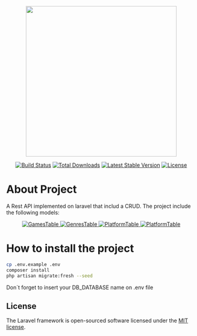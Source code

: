 <p align="center"><a href="https://laravel.com" target="_blank"><img src="https://raw.githubusercontent.com/laravel/art/master/logo-lockup/5%20SVG/2%20CMYK/1%20Full%20Color/laravel-logolockup-cmyk-red.svg" width="400"></a></p>

<p align="center">
<a href="https://travis-ci.org/laravel/framework"><img src="https://travis-ci.org/laravel/framework.svg" alt="Build Status"></a>
<a href="https://packagist.org/packages/laravel/framework"><img src="https://poser.pugx.org/laravel/framework/d/total.svg" alt="Total Downloads"></a>
<a href="https://packagist.org/packages/laravel/framework"><img src="https://poser.pugx.org/laravel/framework/v/stable.svg" alt="Latest Stable Version"></a>
<a href="https://packagist.org/packages/laravel/framework"><img src="https://poser.pugx.org/laravel/framework/license.svg" alt="License"></a>
</p>

# About Project

A Rest API implemented on laravel that includ a CRUD.
The project include the following models:

<div align="center">
    <a href="https://github.com/peixecozid0">
        <img alt="GamesTable" src="https://i.imgur.com/E32Zmmm.png">
        <img align="top" alt="GenresTable" src="https://i.imgur.com/7khyPsL.png">
        <img align="top" alt="PlatformTable" src="https://i.imgur.com/vDr8nwp.png">
        <img alt="PlatformTable" src="https://i.imgur.com/EDjp0NV.png">
    </a>
</div>

# How to install the project

```bash
cp .env.example .env
composer install
php artisan migrate:fresh --seed
```
Don´t forget to insert your DB_DATABASE name on .env file



## License

The Laravel framework is open-sourced software licensed under the [MIT license](https://opensource.org/licenses/MIT).
